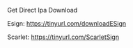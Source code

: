 Get Direct Ipa Download


Esign: https://tinyurl.com/downloadESign


Scarlet: https://tinyurl.com/ScarletSign
